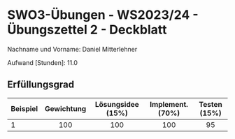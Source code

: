 # **SWO3-Übungen - WS2023/24 - Übungszettel 2 - Deckblatt**

Nachname und Vorname: Daniel Mitterlehner

Aufwand [Stunden]:    11.0

## **Erfüllungsgrad**

| Beispiel  | Gewichtung  | Lösungsidee (15%) | Implement. (70%) | Testen (15%)    |
| --------- | :---------: | :---------------: | :--------------: | :-------------: |
| 1         | 100         | 100               | 100              | 95              |
